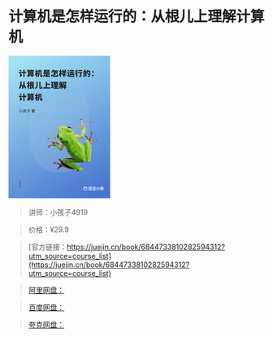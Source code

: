 # 计算机是怎样运行的：从根儿上理解计算机

![img](../../assets/5b43d09d68164261b1c4bdbe1f387042~tplv-k3u1fbpfcp-no-mark_280_280_200_280.png)


> 讲师：小孩子4919

> 价格：¥29.9

> [官方链接：https://juejin.cn/book/6844733810282594312?utm_source=course_list](https://juejin.cn/book/6844733810282594312?utm_source=course_list)

> [阿里网盘：]()

> [百度网盘：]()

> [夸克网盘：]()
